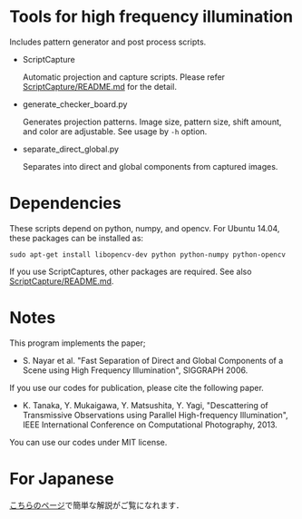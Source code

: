 # Tools for high frequency illumination
Includes pattern generator and post process scripts.

* ScriptCapture

  Automatic projection and capture scripts. Please refer [ScriptCapture/README.md](./ScriptCapture/README.md) for the detail.

* generate_checker_board.py

  Generates projection patterns.
  Image size, pattern size, shift amount, and color are adjustable. See usage by ```-h``` option.

* separate_direct_global.py

  Separates into direct and global components from captured images.


# Dependencies
These scripts depend on python, numpy, and opencv.
For Ubuntu 14.04, these packages can be installed as:
```
sudo apt-get install libopencv-dev python python-numpy python-opencv
```
If you use ScriptCaptures, other packages are required. See also [ScriptCapture/README.md](./ScriptCapture/README.md).

# Notes
This program implements the paper;

* S. Nayar et al. "Fast Separation of Direct and Global Components of a Scene using High Frequency Illumination", SIGGRAPH 2006.

If you use our codes for publication, please cite the following paper.

* K. Tanaka, Y. Mukaigawa, Y. Matsushita, Y. Yagi, "Descattering of Transmissive Observations using Parallel High-frequency Illumination", IEEE International Conference on Computational Photography, 2013.

You can use our codes under MIT license.

# For Japanese
[こちらのページ](http://www.am.sanken.osaka-u.ac.jp/~tanaka/projects/phfi-jp.html)で簡単な解説がご覧になれます．
